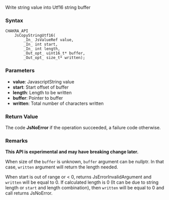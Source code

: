 Write string value into Utf16 string buffer
### Syntax 
```
CHAKRA_API
    JsCopyStringUtf16(
        _In_ JsValueRef value,
        _In_ int start,
        _In_ int length,
        _Out_opt_ uint16_t* buffer,
        _Out_opt_ size_t* written);
```
### Parameters 
* __value__: JavascriptString value
* __start__: Start offset of buffer
* __length__: Length to be written
* __buffer__: Pointer to buffer
* __written__: Total number of characters written

### Return Value 
The code **JsNoError** if the operation succeeded, a failure code otherwise.

### Remarks 
**This API is experimental and may have breaking change later.**

When size of the `buffer` is unknown, `buffer` argument can be nullptr.
In that case, `written` argument will return the length needed.

When start is out of range or < 0, returns JsErrorInvalidArgument
and `written` will be equal to 0. If calculated length is 0 (It can be due to string length or `start`
and length combination), then `written` will be equal to 0 and call
returns JsNoError.
